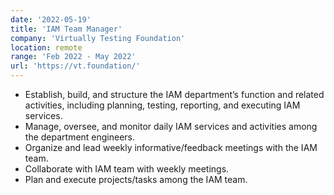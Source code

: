 ```yaml
---
date: '2022-05-19'
title: 'IAM Team Manager'
company: 'Virtually Testing Foundation'
location: remote
range: 'Feb 2022 - May 2022'
url: 'https://vt.foundation/'
---
```


- Establish, build, and structure the IAM department’s function and related activities, including planning, testing, reporting, and executing IAM services.
- Manage, oversee, and monitor daily IAM services and activities among the department engineers.
- Organize and lead weekly informative/feedback meetings with the IAM team.
- Collaborate with IAM team with weekly meetings.
- Plan and execute projects/tasks among the IAM team.
